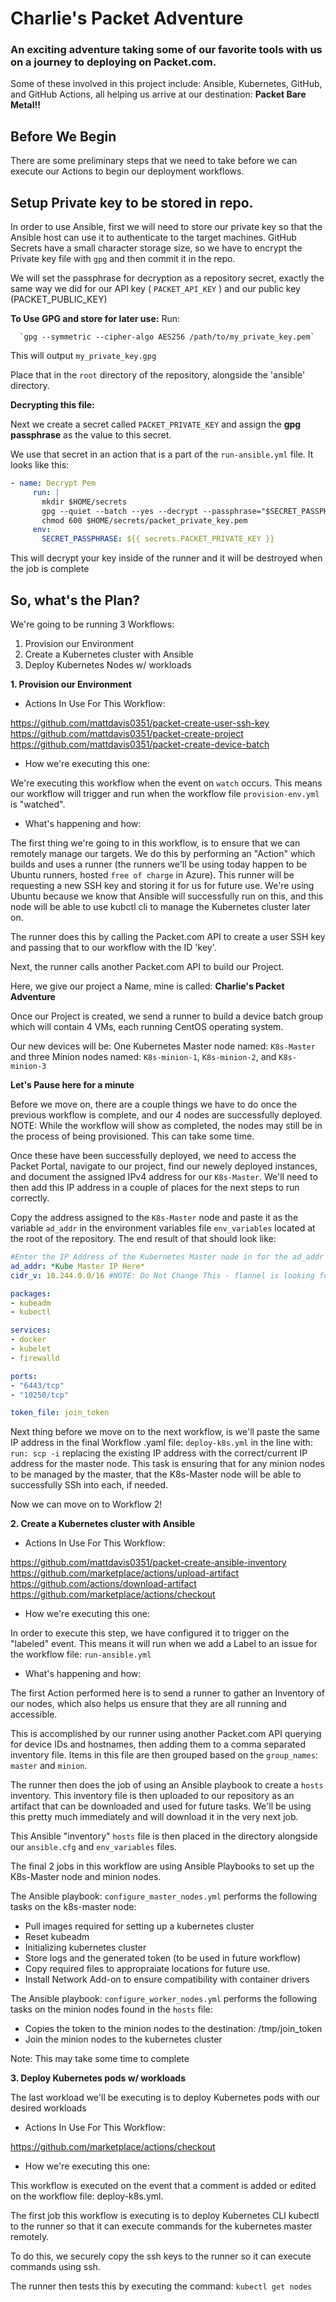 # Charlie's Packet Adventure

### An exciting adventure taking some of our favorite tools with us on a journey to deploying on Packet.com. 
Some of these involved in this project include: Ansible, Kubernetes, GitHub, and GitHub Actions, all helping us arrive at our destination: **Packet Bare Metal!!**


## Before We Begin 

There are some preliminary steps that we need to take before we can execute our Actions to begin our deployment workflows. 

## Setup Private key to be stored in repo.

In order to use Ansible, first we will need to store our private key so that the Ansible host can use it to authenticate to the target machines. GitHub Secrets have a small character storage size, so we have to encrypt the Private key file with `gpg` and then commit it in the repo.

We will set the passphrase for decryption as a repository secret, exactly the same way we did for our API key ( `PACKET_API_KEY` ) and our  public key (PACKET_PUBLIC_KEY)

**To Use GPG and store for later use:**
Run:
```shell
  `gpg --symmetric --cipher-algo AES256 /path/to/my_private_key.pem`
```
This will output `my_private_key.gpg`

Place that in the `root` directory of the repository, alongside the 'ansible' directory.

**Decrypting this file:**

Next we create a secret called `PACKET_PRIVATE_KEY` and assign the **gpg passphrase** as the value to this secret.

We use that secret in an action that is a part of the `run-ansible.yml` file. It looks like this:

```yaml
- name: Decrypt Pem
     run: |
       mkdir $HOME/secrets
       gpg --quiet --batch --yes --decrypt --passphrase="$SECRET_PASSPHRASE" --output $HOME/secrets/my_private_key.pem my_private_key.gpg
       chmod 600 $HOME/secrets/packet_private_key.pem
     env:
       SECRET_PASSPHRASE: ${{ secrets.PACKET_PRIVATE_KEY }}
```

This will decrypt your key inside of the runner and it will be destroyed when the job is complete

## So, what's the Plan? 

We're going to be running 3 Workflows:

1. Provision our Environment
2. Create a Kubernetes cluster with Ansible
3. Deploy Kubernetes Nodes w/ workloads

**1. Provision our Environment**

- Actions In Use For This Workflow: 

https://github.com/mattdavis0351/packet-create-user-ssh-key
https://github.com/mattdavis0351/packet-create-project 
https://github.com/mattdavis0351/packet-create-device-batch 

- How we're executing this one: 

We're executing this workflow when the event on `watch` occurs. This means our workflow will trigger and run when the workflow file `provision-env.yml` is "watched".

- What's happening and how:

The first thing we're going to in this workflow, is to ensure that we can remotely manage our targets. We do this by performing an "Action" which builds and uses a runner (the runners we'll be using today happen to be Ubuntu runners, hosted `free of charge` in Azure). This runner will be requesting a new SSH key and storing it for us for future use. We're using Ubuntu because we know that Ansible will successfully run on this, and this node will be able to use kubctl cli to manage the Kubernetes cluster later on. 

The runner does this by calling the Packet.com API to create a user SSH key and passing that to our workflow with the ID 'key'.

Next, the runner calls another Packet.com API to build our Project. 

Here, we give our project a Name, mine is called: **Charlie's Packet Adventure**

Once our Project is created, we send a runner to build a device batch group which will contain 4 VMs, each running CentOS operating system. 

Our new devices will be: One Kubernetes Master node named: `K8s-Master` and three Minion nodes named: `K8s-minion-1`, `K8s-minion-2`, and `K8s-minion-3`

**Let's Pause here for a minute**

Before we move on, there are a couple things we have to do once the previous workflow is complete, and our 4 nodes are successfully deployed. NOTE: While the workflow will show as completed, the nodes may still be in the process of being provisioned. This can take some time. 

Once these have been successfully deployed, we need to access the Packet Portal, navigate to our project, find our newely deployed instances, and document the assigned IPv4 address for our `K8s-Master`. We'll need to then add this IP address in a couple of places for the next steps to run correctly. 

Copy the address assigned to the `K8s-Master` node and paste it as the variable `ad_addr` in the environment variables file `env_variables` located at the root of the repository. The end result of that should look like:

```yaml
#Enter the IP Address of the Kubernetes Master node in for the ad_addr variable.
ad_addr: *Kube Master IP Here* 
cidr_v: 10.244.0.0/16 #NOTE: Do Not Change This - flannel is looking for this block by default and we haven't configured it otherwise.

packages:
- kubeadm
- kubectl

services:
- docker
- kubelet
- firewalld

ports:
- "6443/tcp"
- "10250/tcp"

token_file: join_token
```
Next thing before we move on to the next workflow, is we'll paste the same IP address in the final Workflow .yaml file: `deploy-k8s.yml` in the line with: `run: scp -i` replacing the existing IP address with the correct/current IP address for the master node. This task is ensuring that for any minion nodes to be managed by the master, that the K8s-Master node will be able to successfully SSh into each, if needed.  

Now we can move on to Workflow 2!

**2. Create a Kubernetes cluster with Ansible**

- Actions In Use For This Workflow:  

https://github.com/mattdavis0351/packet-create-ansible-inventory
https://github.com/marketplace/actions/upload-artifact
https://github.com/actions/download-artifact
https://github.com/marketplace/actions/checkout 

- How we're executing this one: 

In order to execute this step, we have configured it to trigger on the "labeled" event. This means it will run when we add a Label to an issue for the workflow file: `run-ansible.yml`

- What's happening and how:

The first Action performed here is to send a runner to gather an Inventory of our nodes, which also helps us ensure that they are all running and accessible. 

This is accomplished by our runner using another Packet.com API querying for device IDs and hostnames, then adding them to a comma separated inventory file. Items in this file are then grouped based on the `group_names`: `master` and `minion`. 

The runner then does the job of using an Ansible playbook to create a `hosts` inventory. This inventory file is then uploaded to our repository as an artifact that can be downloaded and used for future tasks. We'll be using this pretty much immediately and will download it in the very next job. 

This Ansible "inventory" `hosts` file is then placed in the directory alongside our `ansible.cfg` and `env_variables` files. 

The final 2 jobs in this workflow are using Ansible Playbooks to set up the K8s-Master node and minion nodes. 

The Ansible playbook: `configure_master_nodes.yml` performs the following tasks on the k8s-master node:

- Pull images required for setting up a kubernetes cluster
- Reset kubeadm
- Initializing kubernetes cluster
- Store logs and the generated token (to be used in future workflow)
- Copy required files to appropraiate locations for future use.
- Install Network Add-on to ensure compatibility with container drivers

The Ansible playbook: `configure_worker_nodes.yml` performs the following tasks on the minion nodes found in the `hosts` file:

- Copies the token to the minion nodes to the destination: /tmp/join_token
- Join the minion nodes to the kubernetes cluster 

Note: This may take some time to complete

**3. Deploy Kubernetes pods w/ workloads**

The last workload we'll be executing is to deploy Kubernetes pods with our desired workloads

- Actions In Use For This Workflow: 

https://github.com/marketplace/actions/checkout

- How we're executing this one:

This workflow is executed on the event that a comment is added or edited on the workflow file: deploy-k8s.yml. 

The first job this workflow is executing is to deploy Kubernetes CLI kubectl to the runner so that it can execute commands for the kubernetes master remotely. 

To do this, we securely copy the ssh keys to the runner so it can execute commands using ssh. 

The runner then tests this by executing the command: ```kubectl get nodes```
